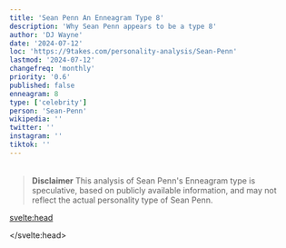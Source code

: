 ```yaml
---
title: 'Sean Penn An Enneagram Type 8'
description: 'Why Sean Penn appears to be a type 8'
author: 'DJ Wayne'
date: '2024-07-12'
loc: 'https://9takes.com/personality-analysis/Sean-Penn'
lastmod: '2024-07-12'
changefreq: 'monthly'
priority: '0.6'
published: false
enneagram: 8
type: ['celebrity']
person: 'Sean-Penn'
wikipedia: ''
twitter: ''
instagram: ''
tiktok: ''
---
```


<!--
    childhood and upbringing
    first big success
    style habits and quirks that relate to their personality type
    stressful moments in their life and how they handled them
    comfort- moments in their life where they are doing well and killing it
-->
<!-- // keywords:  -->

<script>
	// import  PopCard  from "$lib/components/atoms/PopCard.svelte";
</script>

<div
	style="display: flex;
    justify-content: center;
    margin: 1rem 0;
	"
>
	<!-- <PopCard
		image={`/types/8s/${'Sean-Penn'}.webp`}
		enneagramType={8}
		showIcon={false}
		displayText="Sean Penn"
		subtext=""
	/> -->
</div>

> **Disclaimer** This analysis of Sean Penn's Enneagram type is speculative, based on publicly available information, and may not reflect the actual personality type of Sean Penn.

<p class="firstLetter"></p>

<svelte:head>

<script type="application/ld+json">

</script>

</svelte:head>

<style lang="scss"></style>
